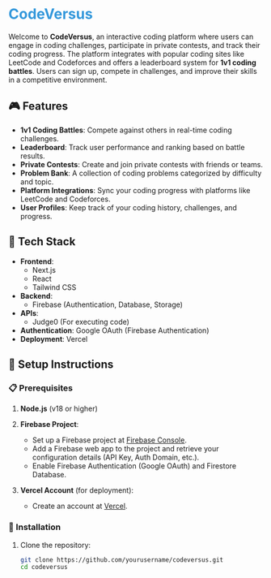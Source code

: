 # <span style="color: #3498db;">CodeVersus</span>

Welcome to **CodeVersus**, an interactive coding platform where users can engage in coding challenges, participate in private contests, and track their coding progress. The platform integrates with popular coding sites like LeetCode and Codeforces and offers a leaderboard system for **1v1 coding battles**. Users can sign up, compete in challenges, and improve their skills in a competitive environment.

## 🎮 Features

- **1v1 Coding Battles**: Compete against others in real-time coding challenges.
- **Leaderboard**: Track user performance and ranking based on battle results.
- **Private Contests**: Create and join private contests with friends or teams.
- **Problem Bank**: A collection of coding problems categorized by difficulty and topic.
- **Platform Integrations**: Sync your coding progress with platforms like LeetCode and Codeforces.
- **User Profiles**: Keep track of your coding history, challenges, and progress.

## 🔧 Tech Stack

- **Frontend**:
  - Next.js
  - React
  - Tailwind CSS
- **Backend**:
  - Firebase (Authentication, Database, Storage)
- **APIs**: 
  - Judge0 (For executing code)
- **Authentication**: Google OAuth (Firebase Authentication)
- **Deployment**: Vercel

## 🚀 Setup Instructions

### 📋 Prerequisites

1. **Node.js** (v18 or higher)
2. **Firebase Project**:
   - Set up a Firebase project at [Firebase Console](https://console.firebase.google.com/).
   - Add a Firebase web app to the project and retrieve your configuration details (API Key, Auth Domain, etc.).
   - Enable Firebase Authentication (Google OAuth) and Firestore Database.

3. **Vercel Account** (for deployment):
   - Create an account at [Vercel](https://vercel.com/).

### 🔨 Installation

1. Clone the repository:

   ```bash
   git clone https://github.com/yourusername/codeversus.git
   cd codeversus

